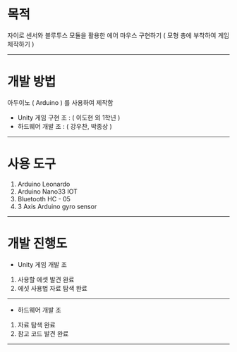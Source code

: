 # 목적
자이로 센서와 블루투스 모듈을 활용한 에어 마우스 구현하기 ( 모형 총에 부착하여 게임 제작하기 )

-----------------------------------------------------

# 개발 방법
아두이노 ( Arduino ) 를 사용하여 제작함
- Unity 게임 구현 조 : ( 이도현 외 1학년 )
- 하드웨어 개발 조 : ( 강우찬, 박종상 )

-----------------------------------------------------

# 사용 도구
1. Arduino Leonardo
2. Arduino Nano33 IOT
3. Bluetooth HC - 05
4. 3 Axis Arduino gyro sensor

-----------------------------------------------------

# 개발 진행도
- Unity 게임 개발 조
1. 사용할 에셋 발견 완료
2. 에섯 사용법 자료 탐색 완료

-----------------------------------------------------

- 하드웨어 개발 조
1. 자료 탐색 완료
2. 참고 코드 발견 완료


-----------------------------------------------------
